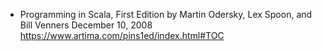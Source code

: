 
- Programming in Scala, First Edition
by Martin Odersky, Lex Spoon, and Bill Venners
December 10, 2008 https://www.artima.com/pins1ed/index.html#TOC